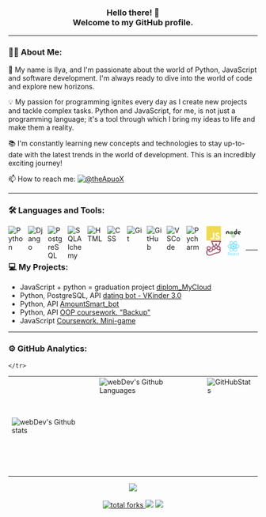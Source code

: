 <p align="center" style="padding-bottom:0; margin-bottom:1;">
    <h3 align="center">Hello there! 👋
    <br /> Welcome to my GitHub profile.
    </h3>
</p>

***

### 👨‍💻 About Me:
🐍 My name is Ilya, and I'm passionate about the world of Python, JavaScript and software development. I'm always ready to dive into the world of code and explore new horizons.

💡 My passion for programming ignites every day as I create new projects and tackle complex tasks. Python and JavaScript, for me, is not just a programming language; it's a tool through which I bring my ideas to life and make them a reality.

📚 I'm constantly learning new concepts and technologies to stay up-to-date with the latest trends in the world of development. This is an incredibly exciting journey!

📫 How to reach me: [<img src="https://img.icons8.com/?size=512&id=ymzccwMmNkRx&format=png" title="Telegram" alt="@theApuoX" width="30" height="30">](https://t.me/theApuoX)
***
### 🛠 Languages and Tools:

<a href="#"><img align="left" title="Python" alt="Python" width="30px" style="padding-right:10px; pointer-events: none;" src="https://cdn.jsdelivr.net/gh/devicons/devicon/icons/python/python-original.svg" /></a>
<a href="#"><img align="left" title="Django" alt="Django" width="30px" style="padding-right:10px; pointer-events: none;" src="https://cdn.jsdelivr.net/gh/devicons/devicon/icons/django/django-plain.svg" /></a>
<a href="#"><img align="left" title="PostgreSQL" alt="PostgreSQL" width="30px" style="padding-right:10px; pointer-events: none;" src="https://cdn.jsdelivr.net/gh/devicons/devicon/icons/postgresql/postgresql-original.svg" /></a>
<a href="#"><img align="left" title="SQLAlchemy" alt="SQLAlchemy" width="30px" style="padding-right:10px; pointer-events: none;" src="https://cdn.jsdelivr.net/gh/devicons/devicon/icons/sqlalchemy/sqlalchemy-original.svg" /></a>
<a href="#"><img align="left" title="HTML" alt="HTML" width="30px" style="padding-right:10px; pointer-events: none;" src="https://cdn.jsdelivr.net/gh/devicons/devicon/icons/html5/html5-plain.svg" /></a>
<a href="#"><img align="left" title="CSS" alt="CSS" width="30px" style="padding-right:10px; pointer-events: none;" src="https://cdn.jsdelivr.net/gh/devicons/devicon/icons/css3/css3-plain.svg" /></a>
<a href="#"><img align="left" title="Git" alt="Git" width="30px" style="padding-right:10px; pointer-events: none;" src="https://cdn.jsdelivr.net/gh/devicons/devicon/icons/git/git-original.svg" /></a>
<a href="#"><img align="left" title="GitHub" alt="GitHub" width="30px" style="padding-right:10px; pointer-events: none;" src="https://devicons.railway.app/i/github-light.svg" /></a>
<a href="#"><img align="left" title="VSCode" alt="VSCode" width="30px" style="padding-right:10px; pointer-events: none;" src="https://cdn.jsdelivr.net/gh/devicons/devicon/icons/vscode/vscode-original.svg" /></a>
<a href="#"><img align="left" title="Pycharm" alt="Pycharm" width="30px" style="padding-right:10px; pointer-events: none;" src="https://cdn.jsdelivr.net/gh/devicons/devicon/icons/pycharm/pycharm-original.svg" /></a>
<a href="#"><img align="left" title="JavaScript" alt="JavaScript" width="30px" style="padding-right:10px; pointer-events: none;" src="https://raw.githubusercontent.com/devicons/devicon/55609aa5bd817ff167afce0d965585c92040787a/icons/javascript/javascript-plain.svg" /></a>
<a href="#"><img align="left" title="Node.js" alt="Node.js" width="30px" style="padding-right:10px; pointer-events: none;" src="https://raw.githubusercontent.com/devicons/devicon/6910f0503efdd315c8f9b858234310c06e04d9c0/icons/nodejs/nodejs-original-wordmark.svg" /></a>
<a href="#"><img align="left" title="Jest" alt="Jest" width="30px" style="padding-right:10px; pointer-events: none;" src="https://raw.githubusercontent.com/devicons/devicon/6910f0503efdd315c8f9b858234310c06e04d9c0/icons/jest/jest-plain.svg" /></a>
<a href="#"><img align="left" title="React" alt="React" width="30px" style="padding-right:10px; pointer-events: none;" src="https://raw.githubusercontent.com/devicons/devicon/6910f0503efdd315c8f9b858234310c06e04d9c0/icons/react/react-original-wordmark.svg" /></a>

<br />
<br />

***

### 💻 My Projects:
- JavaScript + python = graduation project [diplom_MyCloud](https://github.com/IlyaDyakonov/diplom_MyCloud)
- Python, PostgreSQL, API [dating bot - VKinder 3.0](https://github.com/IlyaDyakonov/VKinder_3.0)
- Python, API [AmountSmart_bot](https://github.com/IlyaDyakonov/AmountSmart_bot)
- Python, API [OOP coursework. "Backup"](https://github.com/IlyaDyakonov/Course_Work)
- JavaScript [Coursework. Mini-game](https://github.com/IlyaDyakonov/JS_Advanced_Diplom)
***

### ⚙️ GitHub Analytics:
<table style="border:None; border-collapse:collapse; border-spacing:0;">
    <tr>
        <td>
            <a href="#"><img align="left" src="https://github-readme-streak-stats.herokuapp.com/?user=IlyaDyakonov&theme=vision-friendly-dark" alt="webDev's Github stats" /></a>
        </td>
        <td>
            <a href="#"><img height="195px" align="right" src="https://github-readme-stats-eight-theta.vercel.app/api/top-langs/?username=IlyaDyakonov&theme=vision-friendly-dark&layout=compact" alt="webDev's Github Languages" /></a>
        </td>
        <td>
            <a href="#"><img height="195px" align="right" src="https://github-stats-evirunurm.vercel.app/api/stats.js?username=IlyaDyakonov&peng=false" alt="GitHubStats" /></a>
        </td>
        
    </tr>
</table>

<div align="center">
    <p>
        <img src="https://media.giphy.com/media/M9gbBd9nbDrOTu1Mqx/giphy.gif" width="100"/>
    </p>
    <a href="https://github.com/IlyaDyakonov?tab=repositories&sort=stargazers">
        <img alt="total forks" title="Total forks on GitHub" src="https://custom-icon-badges.herokuapp.com/badge/dynamic/json?logo=fork&color=55960c&labelColor=488207&label=Forks&style=for-the-badge&query=%24.forks&url=https://api.github-star-counter.workers.dev/user/IlyaDyakonov"/>
    </a>
    <a href="https://github.com/IlyaDyakonov">
        <a href="https://www.github.com/IlyaDyakonov" target="_blank" rel="noreferrer"><img
src="https://img.shields.io/github/followers/IlyaDyakonov?logo=github&style=for-the-badge&color=0891b2&labelColor=1c1917" /></a>
    </a>
    <a href="https://github.com/serj-goa/github-profile-views-counter">
        <img src="https://komarev.com/ghpvc/?username=IlyaDyakonov&style=for-the-badge&color=lightgrey">
    </a>
</div>
